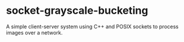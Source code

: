 # socket-grayscale-bucketing
 A simple client-server system using C++ and POSIX sockets to process images over a network.

